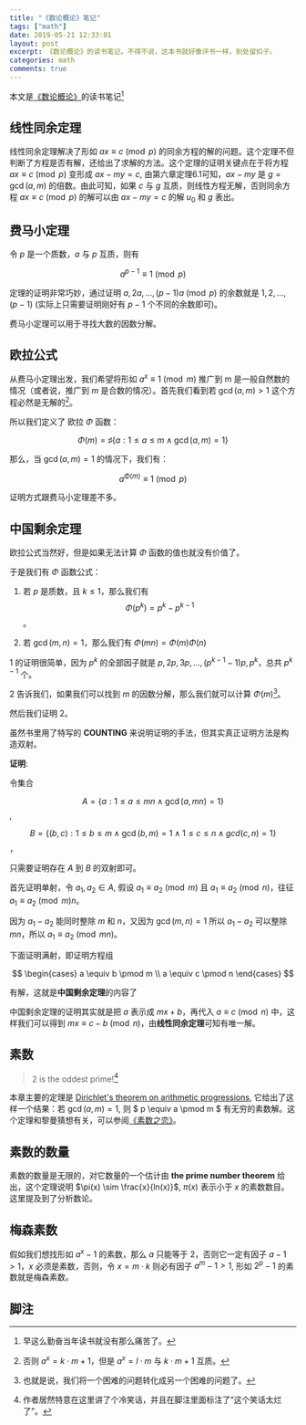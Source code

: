 ```yaml
---
title: "《数论概论》笔记"
tags: ["math"]
date: 2019-05-21 12:33:01
layout: post
excerpt: 《数论概论》的读书笔记。不得不说，这本书就好像评书一样，到处留扣子。
categories: math
comments: true
---
```


本文是[《数论概论》](https://book.douban.com/subject/1884445/)的读书笔记[^1]

## 线性同余定理 ##

线性同余定理解决了形如 $ax \equiv c \pmod p$ 的同余方程的解的问题。这个定理不但判断了方程是否有解，还给出了求解的方法。这个定理的证明关键点在于将方程 $ax \equiv c \pmod p$ 变形成 $ax - my = c$, 由第六章定理6.1可知，$ax-my$ 是 $g = \gcd(a, m)$ 的倍数。由此可知，如果 $c$ 与 $g$ 互质，则线性方程无解，否则同余方程 $ax \equiv c \pmod p$ 的解可以由 $ax - my = c$ 的解 $u_0$ 和 $g$ 表出。

## 费马小定理 ##

令 $p$ 是一个质数，$a$ 与 $p$ 互质，则有

$$ a^{p-1} \equiv 1 \pmod p $$

定理的证明非常巧妙，通过证明 $a,2a,...,(p-1)a \pmod p$ 的余数就是 $1,2,...,(p-1)$ (实际上只需要证明刚好有 $p-1$ 个不同的余数即可)。

费马小定理可以用于寻找大数的因数分解。

## 欧拉公式 ##

从费马小定理出发，我们希望将形如 $a^x \equiv 1 \pmod m$ 推广到 m 是一般自然数的情况（或者说，推广到 $m$ 是合数的情况）。首先我们看到若 $\gcd(a, m) > 1$ 这个方程必然是无解的[^2]。

所以我们定义了 欧拉 $\Phi$ 函数：

$$\Phi(m)=\sharp\{a: 1 \leq a \leq m \wedge \gcd(a, m) = 1\}$$

那么，当 $\gcd(a, m)=1$ 的情况下，我们有：

$$a^{\Phi(m)} \equiv 1 \pmod p$$

证明方式跟费马小定理差不多。

## 中国剩余定理 ##

欧拉公式当然好，但是如果无法计算 $\Phi$ 函数的值也就没有价值了。

于是我们有 $\Phi$ 函数公式：

1. 若 $p$ 是质数，且 $k \leq 1$，那么我们有 $$\Phi(p^k)=p^k-p^{k-1}$$ 。

2. 若 $\gcd(m, n)=1$，那么我们有 $\Phi(mn)=\Phi(m)\Phi(n)$

1 的证明很简单，因为 $p^k$ 的全部因子就是 $p,2p,3p,...,(p^{k-1}-1)p,p^k$，总共 $p^{k-1}$ 个。

2 告诉我们，如果我们可以找到 $m$ 的因数分解，那么我们就可以计算 $\Phi(m)$[^3]。

然后我们证明 2。

虽然书里用了特写的 **COUNTING** 来说明证明的手法，但其实真正证明方法是构造双射。

**证明**: 

令集合 

$$A = \{a: 1 \leq a \leq mn \wedge \gcd(a, mn)=1\}$$, 

$$B = \{(b, c): 1 \leq b \leq m \wedge \gcd(b, m) = 1 \wedge  1 \leq c \leq n \wedge gcd(c, n) = 1\}$$，
	
只需要证明存在 $A$  到 $B$ 的双射即可。

首先证明单射，令 $a_1, a_2 \in A$, 假设 $a_1 \equiv a_2 \pmod m$ 且 $a_1 \equiv a_2 \pmod n$，往征 $a_1 \equiv a_2 \pmod mn$。 

因为 $a_1 - a_2$ 能同时整除 $m$ 和 $n$，又因为 $\gcd(m,n)=1$ 所以 $a_1 - a_2$ 可以整除 $mn$，所以 $a_1 \equiv a_2 \pmod {mn}$。

下面证明满射，即证明方程组

$$
\begin{cases}
a \equiv b \pmod m \\
a \equiv c \pmod n
\end{cases}
$$

有解，这就是**中国剩余定理**的内容了

中国剩余定理的证明其实就是把 $a$ 表示成 $mx+b$，再代入 $a \equiv c \pmod n$ 中，这样我们可以得到 $mx \equiv c-b \pmod n$，由**线性同余定理**可知有唯一解。

## 素数 ##

> 2 is the oddest prime![^4]

本章主要的定理是 [Dirichlet's theorem on arithmetic progressions](https://en.wikipedia.org/wiki/Dirichlet%27s_theorem_on_arithmetic_progressions), 它给出了这样一个结果：若 $\gcd(a, m) = 1$, 则 $ p \equiv a \pmod m $ 有无穷的素数解。这个定理和黎曼猜想有关，可以参阅[《素数之恋》](https://book.douban.com/subject/3541506/)。

## 素数的数量 ##

素数的数量是无限的，对它数量的一个估计由 **the prime number theorem** 给出，这个定理说明 $\pi(x) \sim \frac{x}{ln(x)}$, $\pi(x)$ 表示小于 $x$ 的素数数目。这里提及到了分析数论。 

## 梅森素数 ##

假如我们想找形如 $a^x-1$ 的素数，那么 $a$ 只能等于 2，否则它一定有因子 $a-1>1$，$x$ 必须是素数，否则，令 $x = m \cdot k$ 则必有因子 $a^m-1>1$, 形如 $2^p-1$ 的素数就是梅森素数。


## 脚注 ##

[^1]: 早这么勤奋当年读书就没有那么痛苦了。

[^2]: 否则 $a^x = k \cdot m + 1$，但是 $a^x = l \cdot m$ 与 $k \cdot m + 1$ 互质。

[^3]: 也就是说，我们将一个困难的问题转化成另一个困难的问题了。

[^4]: 作者居然特意在这里讲了个冷笑话，并且在脚注里面标注了“这个笑话太烂了”。
